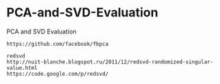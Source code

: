 # PCA-and-SVD-Evaluation
PCA and SVD Evaluation

~~~
https://github.com/facebook/fbpca

redsvd
http://nuit-blanche.blogspot.ru/2011/12/redsvd-randomized-singular-value.html
https://code.google.com/p/redsvd/
~~~
